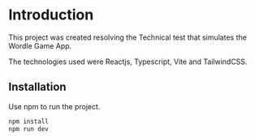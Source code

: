 # Introduction

This project was created resolving the Technical test that simulates the Wordle Game App.

The technologies used were Reactjs, Typescript, Vite and TailwindCSS.

## Installation
Use npm to run the project.

```bash
npm install
npm run dev
```